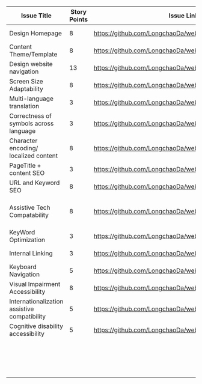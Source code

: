 | Issue Title | Story Points | Issue Link | Status | Assigned To | Assigned On | Completed On | Category | Status Notes |
|-------------|--------------|------------|--------|-------------|-------------|--------------|----------|--------------|
| Design Homepage |       8       |      https://github.com/LongchaoDa/webClassSimulation/issues/15      |    Completed    |      Tanner       |      3/20       |      3/26        |     Feature     |       Completed for sprint 1       |
|      Content Theme/Template       |       8       |      https://github.com/LongchaoDa/webClassSimulation/issues/17      |    Completed    |       Tanner      |       3/20      |       3/26       |      Feature    |       Completed fro srpint 1       |
|       Design website navigation      |       13       |      https://github.com/LongchaoDa/webClassSimulation/issues/16      |    Completed    |     Tanner        |       3/20      |      3/25        |     Feature     |       sprint 1       |
| Screen Size Adaptability |       8       |      https://github.com/LongchaoDa/webClassSimulation/issues/14      |    Completed    |      Tanner       |      3/20       |      3/25        |     Feature     |       Completed for sprint 1       |
| Multi-language translation |       3       |      https://github.com/LongchaoDa/webClassSimulation/issues/1      |    Completed    |      Tanner       |      3/20       |      3/25        |     Feature     |       Completed for sprint 1       |
| Correctness of symbols across language |       3       |      https://github.com/LongchaoDa/webClassSimulation/issues/3      |    Completed    |      Tanner       |      3/20       |      3/25        |     Feature     |       Completed for sprint 1       |
| Character encoding/ localized content |       8       |      https://github.com/LongchaoDa/webClassSimulation/issues/2      |    Completed    |      Tanner       |      3/20       |      3/25        |     Feature     |       Completed for sprint 1       |
| PageTitle + content SEO |       3      |      https://github.com/LongchaoDa/webClassSimulation/issues/8      |    Completed    |      Tanner       |      3/23       |      3/25        |     Feature     |       Completed for sprint 1       |
| URL and Keyword SEO |       8      |      https://github.com/LongchaoDa/webClassSimulation/issues/8      |    In progress    |      Tanner       |      3/23       |      3/-        |     Feature     |       In progress       |
| Assistive Tech Compatability |       8      |      https://github.com/LongchaoDa/webClassSimulation/issues/11      |    In progrss    |      Tanner       |      3/23       |      3/-        |     Feature     |       Mostly completed, just need tests       |
| KeyWord Optimization |       3      |      https://github.com/LongchaoDa/webClassSimulation/issues/7      |    In progress    |      Tanner       |      3/23       |      3/-      |     Feature     |       Mostly completed       |
| Internal Linking |       3      |      https://github.com/LongchaoDa/webClassSimulation/issues/5      |    Completed    |      Tanner       |      3/23       |      3/25        |     Feature     |       Completed for sprint 1       |
| Keyboard Navigation |       5      |      https://github.com/LongchaoDa/webClassSimulation/issues/13      |    Completed    |      Tanner       |      3/23       |      3/25        |     Feature     |       Completed for sprint 1       |
| Visual Impairment Accessibility |       8      |      https://github.com/LongchaoDa/webClassSimulation/issues/10     |    Completed    |      Tanner       |      3/23       |      3/25        |     Feature     |       Completed for sprint 1       |
| Internationalization assistive compatibility |       5      |      https://github.com/LongchaoDa/webClassSimulation/issues/4     |    Completed    |      Tanner       |      3/23       |      3/25        |     Feature     |       Completed for sprint 1       |
| Cognitive disability accessibility |       5      |      https://github.com/LongchaoDa/webClassSimulation/issues/12      |    Completed    |      Tanner       |      3/23       |      3/26        |     Feature     |       Completed for sprint 1       |
|             |              |            |        |             |             |              |          |              |
|             |              |            |        |             |             |              |          |              |
|             |              |            |        |             |             |              |          |              |
|             |              |            |        |             |             |              |          |              |
|             |              |            |        |             |             |              |          |              |
|             |              |            |        |             |             |              |          |              |
|             |              |            |        |             |             |              |          |              |
|             |              |            |        |             |             |              |          |              |
|             |              |            |        |             |             |              |          |              |
|             |              |            |        |             |             |              |          |              |
|             |              |            |        |             |             |              |          |              |
|             |              |            |        |             |             |              |          |              |
|             |              |            |        |             |             |              |          |              |
|             |              |            |        |             |             |              |          |              |
|             |              |            |        |             |             |              |          |              |
|             |              |            |        |             |             |              |          |              |
|             |              |            |        |             |             |              |          |              |
